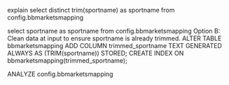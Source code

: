 explain select distinct trim(sportname) as sportname from config.bbmarketsmapping


select sportname as sportname from config.bbmarketsmapping
Option B: Clean data at input to ensure sportname is already trimmed.
ALTER TABLE bbmarketsmapping ADD COLUMN trimmed_sportname TEXT GENERATED ALWAYS AS (TRIM(sportname)) STORED;
CREATE INDEX ON bbmarketsmapping(trimmed_sportname);

ANALYZE config.bbmarketsmapping

